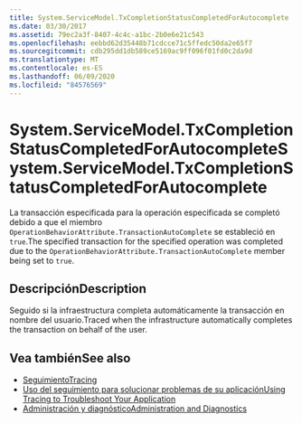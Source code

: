 ```yaml
---
title: System.ServiceModel.TxCompletionStatusCompletedForAutocomplete
ms.date: 03/30/2017
ms.assetid: 79ec2a3f-8407-4c4c-a1bc-2b0e6e21c543
ms.openlocfilehash: eebbd62d35448b71cdcce71c5ffedc50da2e65f7
ms.sourcegitcommit: cdb295dd1db589ce5169ac9ff096f01fd0c2da9d
ms.translationtype: MT
ms.contentlocale: es-ES
ms.lasthandoff: 06/09/2020
ms.locfileid: "84576569"
---
```

# <a name="systemservicemodeltxcompletionstatuscompletedforautocomplete"></a><span data-ttu-id="a89f1-102">System.ServiceModel.TxCompletionStatusCompletedForAutocomplete</span><span class="sxs-lookup"><span data-stu-id="a89f1-102">System.ServiceModel.TxCompletionStatusCompletedForAutocomplete</span></span>
<span data-ttu-id="a89f1-103">La transacción especificada para la operación especificada se completó debido a que el miembro `OperationBehaviorAttribute.TransactionAutoComplete` se estableció en `true`.</span><span class="sxs-lookup"><span data-stu-id="a89f1-103">The specified transaction for the specified operation was completed due to the `OperationBehaviorAttribute.TransactionAutoComplete` member being set to `true`.</span></span>  
  
## <a name="description"></a><span data-ttu-id="a89f1-104">Descripción</span><span class="sxs-lookup"><span data-stu-id="a89f1-104">Description</span></span>  
 <span data-ttu-id="a89f1-105">Seguido si la infraestructura completa automáticamente la transacción en nombre del usuario.</span><span class="sxs-lookup"><span data-stu-id="a89f1-105">Traced when the infrastructure automatically completes the transaction on behalf of the user.</span></span>  
  
## <a name="see-also"></a><span data-ttu-id="a89f1-106">Vea también</span><span class="sxs-lookup"><span data-stu-id="a89f1-106">See also</span></span>

- [<span data-ttu-id="a89f1-107">Seguimiento</span><span class="sxs-lookup"><span data-stu-id="a89f1-107">Tracing</span></span>](index.md)
- [<span data-ttu-id="a89f1-108">Uso del seguimiento para solucionar problemas de su aplicación</span><span class="sxs-lookup"><span data-stu-id="a89f1-108">Using Tracing to Troubleshoot Your Application</span></span>](using-tracing-to-troubleshoot-your-application.md)
- [<span data-ttu-id="a89f1-109">Administración y diagnóstico</span><span class="sxs-lookup"><span data-stu-id="a89f1-109">Administration and Diagnostics</span></span>](../index.md)
